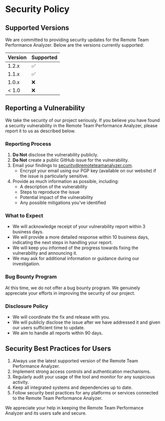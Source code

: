 # Security Policy

## Supported Versions

We are committed to providing security updates for the Remote Team Performance Analyzer. Below are the versions currently supported:

| Version | Supported          |
| ------- | ------------------ |
| 1.2.x   | :white_check_mark: |
| 1.1.x   | :white_check_mark: |
| 1.0.x   | :x:                |
| < 1.0   | :x:                |

## Reporting a Vulnerability

We take the security of our project seriously. If you believe you have found a security vulnerability in the Remote Team Performance Analyzer, please report it to us as described below.

### Reporting Process

1. **Do Not** disclose the vulnerability publicly.
2. **Do Not** create a public GitHub issue for the vulnerability.
3. Email your findings to [security@remoteteamanalyzer.com](mailto:security@remoteteamanalyzer.com).
   - Encrypt your email using our PGP key (available on our website) if the issue is particularly sensitive.
4. Provide as much information as possible, including:
   - A description of the vulnerability
   - Steps to reproduce the issue
   - Potential impact of the vulnerability
   - Any possible mitigations you've identified

### What to Expect

- We will acknowledge receipt of your vulnerability report within 3 business days.
- We will provide a more detailed response within 10 business days, indicating the next steps in handling your report.
- We will keep you informed of the progress towards fixing the vulnerability and announcing it.
- We may ask for additional information or guidance during our investigation.

### Bug Bounty Program

At this time, we do not offer a bug bounty program. We genuinely appreciate your efforts in improving the security of our project.

### Disclosure Policy

- We will coordinate the fix and release with you.
- We will publicly disclose the issue after we have addressed it and given our users sufficient time to update.
- We aim to handle all reports within 90 days.

## Security Best Practices for Users

1. Always use the latest supported version of the Remote Team Performance Analyzer.
2. Implement strong access controls and authentication mechanisms.
3. Regularly audit your usage of the tool and monitor for any suspicious activity.
4. Keep all integrated systems and dependencies up to date.
5. Follow security best practices for any platforms or services connected to the Remote Team Performance Analyzer.

We appreciate your help in keeping the Remote Team Performance Analyzer and its users safe and secure.

